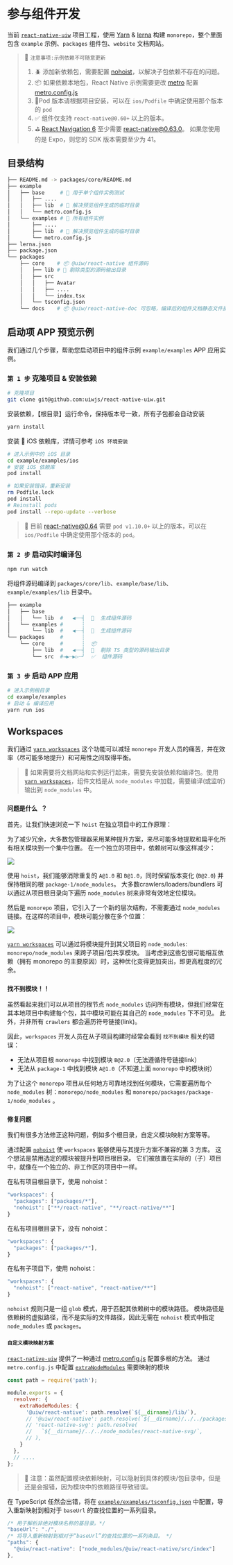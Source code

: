 参与组件开发
===

当前 [`react-native-uiw`](https://github.com/uiwjs/react-native-uiw) 项目工程，使用 [Yarn](https://classic.yarnpkg.com/lang/en/) & [lerna](https://github.com/lerna/lerna)  构建 `monorepo`，整个里面包含 `example` 示例、`packages` 组件包、`website` 文档网站。

> 🚧 `注意事项:示例依赖不可随意更新`<!--rehype:style=background: #da0000; color: #fff;-->
> 1. 🪲 添加新依赖包，需要配置 [nohoist](https://github.com/uiwjs/react-native-uiw/blob/46f73cf7ca5404184df7fa996a33f821d45cf0e7/package.json#L62-L80)，以解决子包依赖不存在的问题。
> 2. 📦 如果依赖本地包，React Native 示例需要更改 [metro](https://github.com/facebook/metro) 配置 [metro.config.js](https://github.com/uiwjs/react-native-uiw/blob/9a300184608c71615167c517433bb9aed606f0ec/example/examples/metro.config.js#L12)
> 3. 🐛Pod 版本请根据项目安装，可以在 `ios/Podfile`<!--rehype:style=color: #e00000;--> 中确定使用那个版本的 `pod`
> 4. ✅ 组件仅支持 `react-native@0.60+`<!--rehype:style=color: #e00000;--> 以上的版本。
> 5. ⛳️ [React Navigation 6](https://github.com/react-navigation/react-navigation) 至少需要 [react-native@0.63.0](https://github.com/facebook/react-native)。 如果您使用的是 Expo，则您的 SDK 版本需要至少为 41。 
<!--rehype:style=border-left: 8px solid #ffe564;background-color: #ffe56440;padding: 12px 16px;-->

## 目录结构

```bash
├── README.md -> packages/core/README.md
├── example
│   ├── base     # 🐝 用于单个组件实例测试
│   │   ├── ....
│   │   ├── lib  # 🔄 解决预览组件生成的临时目录
│   │   └── metro.config.js
│   └── examples # 🐝 所有组件实例
│       ├── ....
│       ├── lib  # 🔄 解决预览组件生成的临时目录
│       └── metro.config.js
├── lerna.json
├── package.json
└── packages
    ├── core    # 📦 @uiw/react-native 组件源码
    │   ├── lib # 🔄 剔除类型的源码输出目录
    │   ├── src
    │   │   ├── Avatar
    │   │   ├── ....
    │   │   └── index.tsx
    │   └── tsconfig.json
    └── docs    # 📦 @uiw/react-native-doc 可忽略，编译后的组件文档静态文件提交到 npm 提供文档版本预览
```

## 启动项 APP 预览示例

我们通过几个步骤，帮助您启动项目中的组件示例 `example/examples`<!--rehype:style=color: #039423; background: #e3efe7;--> APP 应用实例。

### `第 1 步`<!--rehype:style=background: #a5d4ff;--> 克隆项目 & 安装依赖

```bash
# 克隆项目
git clone git@github.com:uiwjs/react-native-uiw.git
```

安装依赖，【根目录】运行命令，保持版本号一致，所有子包都会自动安装

```bash
yarn install
```

安装  iOS 依赖库，详情可参考 `iOS 环境安装`

```bash
# 进入示例中的 iOS 目录
cd example/examples/ios
# 安装 iOS 依赖库
pod install

# 如果安装错误，重新安装
rm Podfile.lock
pod install
# Reinstall pods
pod install --repo-update --verbose
```


> 🚧 目前 [react-native@0.64](https://github.com/facebook/react-native) 需要 `pod v1.10.0+`<!--rehype:style=color: #0ab100;--> 以上的版本，可以在 `ios/Podfile`<!--rehype:style=color: #e00000;--> 中确定使用那个版本的 `pod`。
<!--rehype:style=border-left: 8px solid #ffe564;background-color: #ffe56440;padding: 12px 16px;-->

### `第 2 步`<!--rehype:style=background: #a5d4ff;--> 启动实时编译包

```bash
npm run watch
```

将组件源码编译到 `packages/core/lib`<!--rehype:style=color: #039423; background: #e3efe7;-->、`example/base/lib`<!--rehype:style=color: #039423; background: #e3efe7;-->、`example/examples/lib`<!--rehype:style=color: #039423; background: #e3efe7;--> 目录中。

```bash
├── example
│   ├── base
│   │   └── lib  #   ◀┈┈┤  🔄  生成组件源码
│   └── examples #      ┆
│       └── lib  #   ◀┈┈┤  🔄  生成组件源码
└── packages     #      ┆
    └── core     #      ┆  📦  
        ├── lib  #   ◀┈┈┤  🔄  剔除 TS 类型的源码输出目录 
        └── src  #→▶┈▶▷┈╯  ✅  组件源码
```

### `第 3 步`<!--rehype:style=background: #a5d4ff;--> 启动 APP 应用

```bash
# 进入示例根目录
cd example/examples
# 启动 & 编译应用
yarn run ios
```

## Workspaces

我们通过 [`yarn workspaces`](https://classic.yarnpkg.com/en/docs/workspaces) 这个功能可以减轻 `monorepo` 开发人员的痛苦，并在效率（尽可能多地提升）和可用性之间取得平衡。

> 🚧 如果需要将文档网站和实例运行起来，需要先安装依赖和编译包。使用 [`yarn workspaces`](https://classic.yarnpkg.com/en/docs/workspaces)，组件文档是从 `node_modules` 中加载，需要编译(或监听)输出到 `node_modules` 中。
<!--rehype:style=border-left: 8px solid #ffe564;background-color: #ffe56440;padding: 12px 16px;-->

### `问题是什么 ？`

首先，让我们快速浏览一下 `hoist` 在独立项目中的工作原理：

为了减少冗余，大多数包管理器采用某种提升方案，来尽可能多地提取和扁平化所有相关模块到一个集中位置。 在一个独立的项目中，依赖树可以像这样减少：

![](./standalone.svg)<!--rehype:style=max-width: 580px;-->

使用 `hoist`，我们能够消除重复的 `A@1.0` 和 `B@1.0`，同时保留版本变化 (`B@2.0`) 并保持相同的根 `package-1/node_modules`。 大多数crawlers/loaders/bundlers 可以通过从项目根目录向下遍历 `node_modules` 树来非常有效地定位模块。

然后是 `monorepo` 项目，它引入了一个新的层次结构，不需要通过 `node_modules` 链接。在这样的项目中，模块可能分散在多个位置：

![](./monorepo-2.svg)<!--rehype:style=max-width: 580px;-->

[`yarn workspaces`](https://classic.yarnpkg.com/en/docs/workspaces) 可以通过将模块提升到其父项目的 `node_modules`: `monorepo/node_modules` 来跨子项目/包共享模块。 当考虑到这些包很可能相互依赖（拥有 monorepo 的主要原因）时，这种优化变得更加突出，即更高程度的冗余。

### `找不到模块！！`

虽然看起来我们可以从项目的根节点 `node_modules` 访问所有模块，但我们经常在其本地项目中构建每个包，其中模块可能在其自己的 `node_modules` 下不可见。 此外，并非所有 `crawlers` 都会遍历符号链接(link)。

因此，`workspaces` 开发人员在从子项目构建时经常会看到 `找不到模块` 相关的错误：

- 无法从项目根 `monorepo` 中找到模块 `B@2.0`（无法遵循符号链接link）
- 无法从 `package-1` 中找到模块 `A@1.0`（不知道上面 `monorepo` 中的模块树）

为了让这个 `monorepo` 项目从任何地方可靠地找到任何模块，它需要遍历每个 `node_modules` 树：`monorepo/node_modules` 和 `monorepo/packages/package-1/node_modules` 。

### `修复问题`

我们有很多方法修正这种问题，例如多个根目录，自定义模块映射方案等等。

通过配置 [`nohoist`](https://github.com/uiwjs/react-native-uiw/blob/46f73cf7ca5404184df7fa996a33f821d45cf0e7/package.json#L62-L80) 使 `workspaces` 能够使用与其提升方案不兼容的第 3 方库。 这个想法是禁用选定的模块被提升到项目根目录。 它们被放置在实际的（子）项目中，就像在一个独立的、非工作区的项目中一样。

在私有项目根目录下，使用 nohoist：

```js
"workspaces": {
  "packages": ["packages/*"],
  "nohoist": ["**/react-native", "**/react-native/**"]
}
```

在私有项目根目录下，没有 nohoist：

```js
"workspaces": {
  "packages": ["packages/*"],
}
```

在私有子项目下，使用 nohoist：

```js
"workspaces": {
  "nohoist": ["react-native", "react-native/**"]
}
```

`nohoist` 规则只是一组 `glob` 模式，用于匹配其依赖树中的模块路径。 模块路径是依赖树的虚拟路径，而不是实际的文件路径，因此无需在 `nohoist` 模式中指定 `node_modules` 或 `packages`。


#### `自定义模块映射方案`

[`react-native-uiw`](https://github.com/uiwjs/react-native-uiw) 提供了一种通过 [metro.config.js](https://github.com/uiwjs/react-native-uiw/blob/9a300184608c71615167c517433bb9aed606f0ec/example/examples/metro.config.js#L12) 配置多根的方法。 通过 `metro.config.js` 中配置 [`extraNodeModules`](https://facebook.github.io/metro/docs/configuration#extranodemodules) 需要映射的模块

```js
const path = require('path');

module.exports = {
  resolver: {
    extraNodeModules: {
      '@uiw/react-native': path.resolve(`${__dirname}/lib/`),
      // '@uiw/react-native': path.resolve(`${__dirname}/../../packages/core/`),
      // 'react-native-svg': path.resolve(
      //   `${__dirname}/../../node_modules/react-native-svg/`,
      // ),
    }
  },
  // ....
};
```

> 🚧 注意：虽然配置模块依赖映射，可以隐射到具体的模块/包目录中，但是还是会报错，因为模块中的依赖路径导致错误。
<!--rehype:style=border-left: 8px solid #ffe564;background-color: #ffe56440;padding: 12px 16px;-->

在 TypeScript 任然会出错，将在 [`example/examples/tsconfig.json`](https://github.com/uiwjs/react-native-uiw/blob/fe25f853fcdbe3590c3ac89924bf71326f11c58c/example/examples/tsconfig.json#L40-L44) 中配置，导入重新映射到相对于 `baseUrl` 的查找位置的一系列目录。

```js
/* 用于解析非绝对模块名称的基目录。*/
"baseUrl": "./", 
/* 将导入重新映射到相对于“baseUrl”的查找位置的一系列条目。 */
"paths": {
  "@uiw/react-native": ["node_modules/@uiw/react-native/src/index"]
},
```